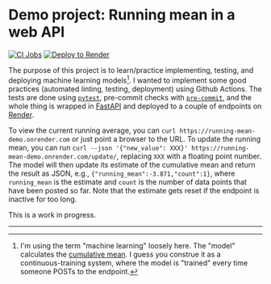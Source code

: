 # Demo project: Running mean in a web API

[![CI Jobs](https://github.com/smith-garrett/running-mean-demo/actions/workflows/ci.yaml/badge.svg)](https://github.com/smith-garrett/running-mean-demo/actions/workflows/ci.yaml)
[![Deploy to Render](https://github.com/smith-garrett/running-mean-demo/actions/workflows/deploy.yaml/badge.svg)](https://running-mean-demo.onrender.com/docs)

The purpose of this project is to learn/practice implementing, testing, and deploying machine learning models[^*]. I wanted to implement some good practices (automated linting, testing, deployment) using Github Actions. The tests are done using [`pytest`](https://docs.pytest.org/en/stable/), pre-commit checks with [`pre-commit`](https://pre-commit.com/), and the whole thing is wrapped in [FastAPI](https://fastapi.tiangolo.com/) and deployed to a couple of endpoints on [Render](https://www.render.com).

To view the current running average, you can `curl https://running-mean-demo.onrender.com` or just point a browser to the URL. To update the running mean, you can run `curl --json '{"new_value": XXX}' https://running-mean-demo.onrender.com/update/`, replacing `XXX` with a floating point number. The model will then update its estimate of the cumulative mean and return the result as JSON, e.g., `{"running_mean":-3.871,"count":1}`, where `running_mean` is the estimate and `count` is the number of data points that have been posted so far. Note that the estimate gets reset if the endpoint is inactive for too long.

This is a work in progress.

---
[^*]: I'm using the term "machine learning" loosely here. The "model" calculates the [cumulative mean](https://en.wikipedia.org/wiki/Moving_average#Cumulative_average). I guess you construe it as a continuous-training system, where the model is "trained" every time someone POSTs to the endpoint.

